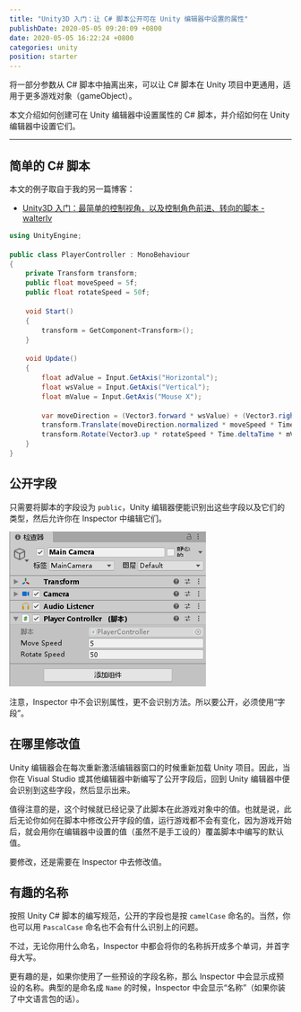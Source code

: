 ```yaml
---
title: "Unity3D 入门：让 C# 脚本公开可在 Unity 编辑器中设置的属性"
publishDate: 2020-05-05 09:20:09 +0800
date: 2020-05-05 16:22:24 +0800
categories: unity
position: starter
---
```


将一部分参数从 C# 脚本中抽离出来，可以让 C# 脚本在 Unity 项目中更通用，适用于更多游戏对象（gameObject）。

本文介绍如何创建可在 Unity 编辑器中设置属性的 C# 脚本，并介绍如何在 Unity 编辑器中设置它们。

---

<div id="toc"></div>

## 简单的 C# 脚本

本文的例子取自于我的另一篇博客：

- [Unity3D 入门：最简单的控制视角，以及控制角色前进、转向的脚本 - walterlv](/post/unity-starter-handle-base-player-input-for-movement.html)

```csharp
using UnityEngine;

public class PlayerController : MonoBehaviour
{
    private Transform transform;
    public float moveSpeed = 5f;
    public float rotateSpeed = 50f;

    void Start()
    {
        transform = GetComponent<Transform>();
    }

    void Update()
    {
        float adValue = Input.GetAxis("Horizontal");
        float wsValue = Input.GetAxis("Vertical");
        float mValue = Input.GetAxis("Mouse X");

        var moveDirection = (Vector3.forward * wsValue) + (Vector3.right * adValue);
        transform.Translate(moveDirection.normalized * moveSpeed * Time.deltaTime, Space.Self);
        transform.Rotate(Vector3.up * rotateSpeed * Time.deltaTime * mValue);
    }
}
```

## 公开字段

只需要将脚本的字段设为 `public`，Unity 编辑器便能识别出这些字段以及它们的类型，然后允许你在 Inspector 中编辑它们。

![在 Inspector 中设置公开字段的值](/static/posts/2020-05-05-16-14-41.png)

注意，Inspector 中不会识别属性，更不会识别方法。所以要公开，必须使用“字段”。

## 在哪里修改值

Unity 编辑器会在每次重新激活编辑器窗口的时候重新加载 Unity 项目。因此，当你在 Visual Studio 或其他编辑器中新编写了公开字段后，回到 Unity 编辑器中便会识别到这些字段，然后显示出来。

值得注意的是，这个时候就已经记录了此脚本在此游戏对象中的值。也就是说，此后无论你如何在脚本中修改公开字段的值，运行游戏都不会有变化，因为游戏开始后，就会用你在编辑器中设置的值（虽然不是手工设的）覆盖脚本中编写的默认值。

要修改，还是需要在 Inspector 中去修改值。

## 有趣的名称

按照 Unity C# 脚本的编写规范，公开的字段也是按 `camelCase` 命名的。当然，你也可以用 `PascalCase` 命名也不会有什么识别上的问题。

不过，无论你用什么命名，Inspector 中都会将你的名称拆开成多个单词，并首字母大写。

更有趣的是，如果你使用了一些预设的字段名称，那么 Inspector 中会显示成预设的名称。典型的是命名成 `Name` 的时候，Inspector 中会显示“名称”（如果你装了中文语言包的话）。
